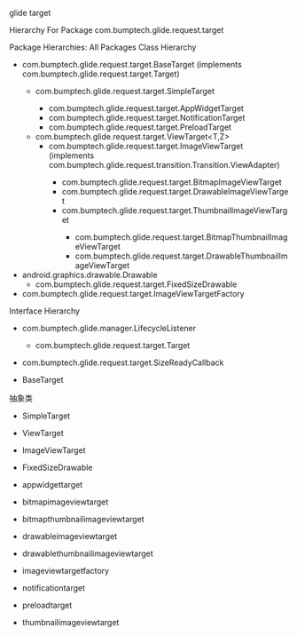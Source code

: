 glide target


Hierarchy For Package com.bumptech.glide.request.target

Package Hierarchies:
All Packages
Class Hierarchy


- com.bumptech.glide.request.target.BaseTarget<Z> (implements com.bumptech.glide.request.target.Target<R>)
	- com.bumptech.glide.request.target.SimpleTarget<Z>
		- com.bumptech.glide.request.target.AppWidgetTarget
		- com.bumptech.glide.request.target.NotificationTarget
		- com.bumptech.glide.request.target.PreloadTarget<Z>
	- com.bumptech.glide.request.target.ViewTarget<T,Z>
		- com.bumptech.glide.request.target.ImageViewTarget<Z> (implements com.bumptech.glide.request.transition.Transition.ViewAdapter)
			- com.bumptech.glide.request.target.BitmapImageViewTarget
			- com.bumptech.glide.request.target.DrawableImageViewTarget
			- com.bumptech.glide.request.target.ThumbnailImageViewTarget<T>
				- com.bumptech.glide.request.target.BitmapThumbnailImageViewTarget
				- com.bumptech.glide.request.target.DrawableThumbnailImageViewTarget
- android.graphics.drawable.Drawable
	- com.bumptech.glide.request.target.FixedSizeDrawable
- com.bumptech.glide.request.target.ImageViewTargetFactory

Interface Hierarchy

- com.bumptech.glide.manager.LifecycleListener
	- com.bumptech.glide.request.target.Target<R>
- com.bumptech.glide.request.target.SizeReadyCallback

- BaseTarget

抽象类

- SimpleTarget

- ViewTarget

- ImageViewTarget

- FixedSizeDrawable

- appwidgettarget
- bitmapimageviewtarget
- bitmapthumbnailimageviewtarget
- drawableimageviewtarget
- drawablethumbnailimageviewtarget


- imageviewtargetfactory
- notificationtarget
- preloadtarget

- thumbnailimageviewtarget
